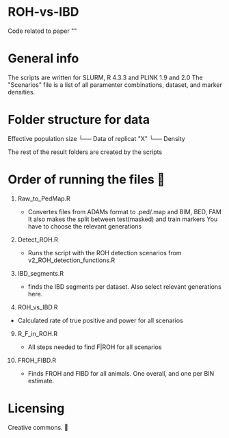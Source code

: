# ROH-vs-IBD
Code related to paper ""

# General info 
  The scripts are written for SLURM, R 4.3.3 and PLINK 1.9 and 2.0
  The "Scenarios" file is a list of all paramenter combinations, dataset, and marker densities. 

# Folder structure for data
Effective population size
 └── Data of replicat "X"
     └── Density 

The rest of the result folders are created by the scripts

# Order of running the files :yellow_heart:

1. Raw_to_PedMap.R
   - Convertes files from ADAMs format to .ped/.map and BIM, BED, FAM
     It also makes the split between test(masked) and train markers
     You have to choose the relevant generations 

3. Detect_ROH.R
   - Runs the script with the ROH detection scenarios from v2_ROH_detection_functions.R

5. IBD_segments.R
   - finds the IBD segments per dataset.
     Also select relevant generations here.
  
7.  ROH_vs_IBD.R
   - Calculated rate of true positive and power for all scenarios

9.  R_F_in_ROH.R
    - All steps needed to find F|ROH for all scenarios 

11. FROH_FIBD.R
    - Finds FROH and FIBD for all animals.
      One overall, and one per BIN estimate.

# Licensing 

Creative commons. 🫶
